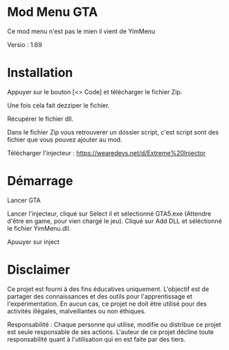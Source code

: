 # Mod Menu GTA 

Ce mod menu n'est pas le mien il vient de YimMenu

Versio : 1.69

# Installation

Appuyer sur le bouton [<> Code] et télécharger le fichier Zip.

Une fois cela fait dezziper le fichier.

Récupérer le fichier dll.

Dans le fichier Zip vous retrouverer un dossier script, c'est script sont des fichier que vous pouvez ajouter au mod.

Télécharger l'injecteur : https://wearedevs.net/d/Extreme%20Injector

 # Démarrage

Lancer GTA

Lancer l'injecteur, cliqué sur Select il et sélectionné GTA5.exe (Attendre d'être en game, pour vien chargé le jeu).
Cliqué sur Add DLL et séléctionné le fichier YimMenu.dll.

Apuuyer sur inject 

# Disclaimer

Ce projet est fourni à des fins éducatives uniquement. L'objectif est de partager des connaissances et des outils pour l'apprentissage et l'expérimentation. En aucun cas, ce projet ne doit être utilisé pour des activités illégales, malveillantes ou non éthiques.

Responsabilité : Chaque personne qui utilise, modifie ou distribue ce projet est seule responsable de ses actions. L'auteur de ce projet décline toute responsabilité quant à l'utilisation qui en est faite par des tiers.
